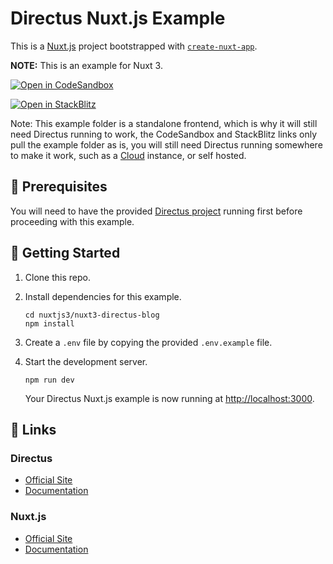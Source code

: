 # Directus Nuxt.js Example

This is a [Nuxt.js](https://nuxtjs.org) project bootstrapped with [`create-nuxt-app`](https://github.com/nuxt/create-nuxt-app).

**NOTE:** This is an example for Nuxt 3.

[![Open in CodeSandbox](https://codesandbox.io/static/img/play-codesandbox.svg)](https://codesandbox.io/s/github/directus/examples/tree/main/nuxt3/nuxt3-directus-blog)

[![Open in StackBlitz](https://developer.stackblitz.com/img/open_in_stackblitz.svg)](https://stackblitz.com/github/directus/examples/tree/main/nuxt3/nuxt3-directus-blog)

Note: This example folder is a standalone frontend, which is why it will still need Directus running to work, the CodeSandbox and StackBlitz links only pull the example folder as is, you will still need Directus running somewhere to make it work, such as a [Cloud](https://directus.cloud/) instance, or self hosted.
## 📌 Prerequisites

You will need to have the provided [Directus project](../directus) running first before proceeding with this example.

## 🚀 Getting Started

1. Clone this repo.

2. Install dependencies for this example.

   ```shell
   cd nuxtjs3/nuxt3-directus-blog
   npm install
   ```

3. Create a `.env` file by copying the provided `.env.example` file.

4. Start the development server.

   ```shell
   npm run dev
   ```

   Your Directus Nuxt.js example is now running at <http://localhost:3000>.

## 🔗 Links

### Directus

- [Official Site](https://directus.io)
- [Documentation](https://docs.directus.io)

### Nuxt.js

- [Official Site](https://nuxtjs.org)
- [Documentation](https://nuxtjs.org/docs)
